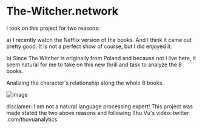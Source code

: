 # The-Witcher.network

I took on this project for two reasons: 

a) I recently watch the Netflix version of the books. And I think it came out pretty good. It is not a perfect show of course, but I did enjoyed it. 

b) Since The Witcher is originally from Poland and because not I live here, it seem natural for me to take on this new thrill and task to analyze the 8 books. 


Analizing the character's relationship along the whole 8 books.

![image](https://user-images.githubusercontent.com/37161165/180665133-3be2726a-0d94-4275-adc1-b49c8c9347f5.png)


disclamer: I am not a natural language processing expert! This project was made stated the two above reasons and following Thu Vu's video: twitter .com/thuvuanalytics
